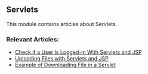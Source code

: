 ## Servlets

This module contains articles about Servlets.

### Relevant Articles:
- [Check if a User Is Logged-in With Servlets and JSP](https://www.baeldung.com/servlets-jsp-check-user-login)
- [Uploading Files with Servlets and JSP](https://www.baeldung.com/upload-file-servlet)
- [Example of Downloading File in a Servlet](https://www.baeldung.com/servlet-download-file)

